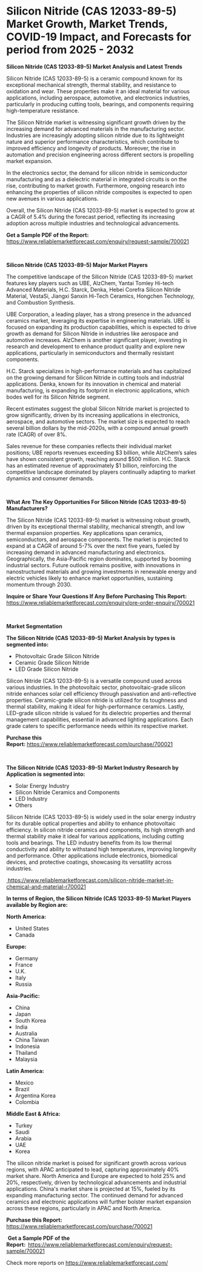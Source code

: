 <p><h1>Silicon Nitride (CAS 12033-89-5) Market Growth, Market Trends, COVID-19 Impact, and Forecasts for period from 2025 - 2032</h1></p><p><strong>Silicon Nitride (CAS 12033-89-5) Market Analysis and Latest Trends</strong></p>
<p><p>Silicon Nitride (CAS 12033-89-5) is a ceramic compound known for its exceptional mechanical strength, thermal stability, and resistance to oxidation and wear. These properties make it an ideal material for various applications, including aerospace, automotive, and electronics industries, particularly in producing cutting tools, bearings, and components requiring high-temperature resistance.</p><p>The Silicon Nitride market is witnessing significant growth driven by the increasing demand for advanced materials in the manufacturing sector. Industries are increasingly adopting silicon nitride due to its lightweight nature and superior performance characteristics, which contribute to improved efficiency and longevity of products. Moreover, the rise in automation and precision engineering across different sectors is propelling market expansion.</p><p>In the electronics sector, the demand for silicon nitride in semiconductor manufacturing and as a dielectric material in integrated circuits is on the rise, contributing to market growth. Furthermore, ongoing research into enhancing the properties of silicon nitride composites is expected to open new avenues in various applications.</p><p>Overall, the Silicon Nitride (CAS 12033-89-5) market is expected to grow at a CAGR of 5.4% during the forecast period, reflecting its increasing adoption across multiple industries and technological advancements.</p></p>
<p><strong>Get a Sample PDF of the Report:&nbsp;</strong> <a href="https://www.reliablemarketforecast.com/enquiry/request-sample/700021?utm_campaign=2272&utm_medium=2&utm_source=Github&utm_content=ia&utm_term=03022025&utm_id=silicon-nitride-cas-12033-89-5">https://www.reliablemarketforecast.com/enquiry/request-sample/700021</a></p>
<p>&nbsp;</p>
<p><strong>Silicon Nitride (CAS 12033-89-5) Major Market Players</strong></p>
<p><p>The competitive landscape of the Silicon Nitride (CAS 12033-89-5) market features key players such as UBE, AlzChem, Yantai Tomley Hi-tech Advanced Materials, H.C. Starck, Denka, Hebei Corefra Silicon Nitride Material, VestaSi, Jiangxi Sanxin Hi-Tech Ceramics, Hongchen Technology, and Combustion Synthesis. </p><p>UBE Corporation, a leading player, has a strong presence in the advanced ceramics market, leveraging its expertise in engineering materials. UBE is focused on expanding its production capabilities, which is expected to drive growth as demand for Silicon Nitride in industries like aerospace and automotive increases. AlzChem is another significant player, investing in research and development to enhance product quality and explore new applications, particularly in semiconductors and thermally resistant components.</p><p>H.C. Starck specializes in high-performance materials and has capitalized on the growing demand for Silicon Nitride in cutting tools and industrial applications. Denka, known for its innovation in chemical and material manufacturing, is expanding its footprint in electronic applications, which bodes well for its Silicon Nitride segment.</p><p>Recent estimates suggest the global Silicon Nitride market is projected to grow significantly, driven by its increasing applications in electronics, aerospace, and automotive sectors. The market size is expected to reach several billion dollars by the mid-2020s, with a compound annual growth rate (CAGR) of over 8%.</p><p>Sales revenue for these companies reflects their individual market positions; UBE reports revenues exceeding $3 billion, while AlzChem’s sales have shown consistent growth, reaching around $500 million. H.C. Starck has an estimated revenue of approximately $1 billion, reinforcing the competitive landscape dominated by players continually adapting to market dynamics and consumer demands.</p></p>
<p>&nbsp;</p>
<p><strong>What Are The Key Opportunities For Silicon Nitride (CAS 12033-89-5) Manufacturers?</strong></p>
<p><p>The Silicon Nitride (CAS 12033-89-5) market is witnessing robust growth, driven by its exceptional thermal stability, mechanical strength, and low thermal expansion properties. Key applications span ceramics, semiconductors, and aerospace components. The market is projected to expand at a CAGR of around 5-7% over the next five years, fueled by increasing demand in advanced manufacturing and electronics. Geographically, the Asia-Pacific region dominates, supported by booming industrial sectors. Future outlook remains positive, with innovations in nanostructured materials and growing investments in renewable energy and electric vehicles likely to enhance market opportunities, sustaining momentum through 2030.</p></p>
<p><strong>Inquire or Share Your Questions If Any Before Purchasing This Report:</strong> <a href="https://www.reliablemarketforecast.com/enquiry/pre-order-enquiry/700021?utm_campaign=2272&utm_medium=2&utm_source=Github&utm_content=ia&utm_term=03022025&utm_id=silicon-nitride-cas-12033-89-5">https://www.reliablemarketforecast.com/enquiry/pre-order-enquiry/700021</a></p>
<p>&nbsp;</p>
<p><strong>Market Segmentation</strong></p>
<p><strong>The Silicon Nitride (CAS 12033-89-5) Market Analysis by types is segmented into:</strong></p>
<p><ul><li>Photovoltaic Grade Silicon Nitride</li><li>Ceramic Grade Silicon Nitride</li><li>LED Grade Silicon Nitride</li></ul></p>
<p><p>Silicon Nitride (CAS 12033-89-5) is a versatile compound used across various industries. In the photovoltaic sector, photovoltaic-grade silicon nitride enhances solar cell efficiency through passivation and anti-reflective properties. Ceramic-grade silicon nitride is utilized for its toughness and thermal stability, making it ideal for high-performance ceramics. Lastly, LED-grade silicon nitride is valued for its dielectric properties and thermal management capabilities, essential in advanced lighting applications. Each grade caters to specific performance needs within its respective market.</p></p>
<p><strong>Purchase this Report:&nbsp;</strong><a href="https://www.reliablemarketforecast.com/purchase/700021?utm_campaign=2272&utm_medium=2&utm_source=Github&utm_content=ia&utm_term=03022025&utm_id=silicon-nitride-cas-12033-89-5">https://www.reliablemarketforecast.com/purchase/700021</a></p>
<p>&nbsp;</p>
<p><strong>The Silicon Nitride (CAS 12033-89-5) Market Industry Research by Application is segmented into:</strong></p>
<p><ul><li>Solar Energy Industry</li><li>Silicon Nitride Ceramics and Components</li><li>LED Industry</li><li>Others</li></ul></p>
<p><p>Silicon Nitride (CAS 12033-89-5) is widely used in the solar energy industry for its durable optical properties and ability to enhance photovoltaic efficiency. In silicon nitride ceramics and components, its high strength and thermal stability make it ideal for various applications, including cutting tools and bearings. The LED industry benefits from its low thermal conductivity and ability to withstand high temperatures, improving longevity and performance. Other applications include electronics, biomedical devices, and protective coatings, showcasing its versatility across industries.</p></p>
<p><a href="https://www.reliablemarketforecast.com/silicon-nitride-market-in-chemical-and-material-r700021?utm_campaign=2272&utm_medium=2&utm_source=Github&utm_content=ia&utm_term=03022025&utm_id=silicon-nitride-cas-12033-89-5">&nbsp;https://www.reliablemarketforecast.com/silicon-nitride-market-in-chemical-and-material-r700021</a></p>
<p><strong>In terms of Region, the Silicon Nitride (CAS 12033-89-5) Market Players available by Region are:</strong></p>
<p>
    <p> <strong> North America: </strong>
        <ul>
            <li>United States</li>
            <li>Canada</li>
        </ul>
        </p> 
    <p> <strong> Europe: </strong>
        <ul>
            <li>Germany</li>
            <li>France</li>
            <li>U.K.</li>
            <li>Italy</li>
            <li>Russia</li>
        </ul>
        </p> 
    <p> <strong> Asia-Pacific: </strong>
        <ul>
            <li>China</li>
            <li>Japan</li>
            <li>South Korea</li>
            <li>India</li>
            <li>Australia</li>
            <li>China Taiwan</li>
            <li>Indonesia</li>
            <li>Thailand</li>
            <li>Malaysia</li>
        </ul>
        </p> 
    <p> <strong> Latin America: </strong>
        <ul>
            <li>Mexico</li>
            <li>Brazil</li>
            <li>Argentina Korea</li>
            <li>Colombia</li>
        </ul>
        </p> 
    <p> <strong> Middle East & Africa: </strong>
        <ul>
            <li>Turkey</li>
            <li>Saudi</li>
            <li>Arabia</li>
            <li>UAE</li>
            <li>Korea</li>
        </ul>
    </p>
    </p>
<p><p>The silicon nitride market is poised for significant growth across various regions, with APAC anticipated to lead, capturing approximately 40% market share. North America and Europe are expected to hold 25% and 20%, respectively, driven by technological advancements and industrial applications. China's market share is projected at 15%, fueled by its expanding manufacturing sector. The continued demand for advanced ceramics and electronic applications will further bolster market expansion across these regions, particularly in APAC and North America.</p></p>
<p><strong>Purchase this Report: </strong><a href="https://www.reliablemarketforecast.com/purchase/700021?utm_campaign=2272&utm_medium=2&utm_source=Github&utm_content=ia&utm_term=03022025&utm_id=silicon-nitride-cas-12033-89-5">https://www.reliablemarketforecast.com/purchase/700021</a></p>
<p>&nbsp;<strong>Get a Sample PDF of the Report:&nbsp;&nbsp;</strong><a href="https://www.reliablemarketforecast.com/enquiry/request-sample/700021?utm_campaign=2272&utm_medium=2&utm_source=Github&utm_content=ia&utm_term=03022025&utm_id=silicon-nitride-cas-12033-89-5">https://www.reliablemarketforecast.com/enquiry/request-sample/700021</a></p>
<p><strong></strong></p>
<p>Check more reports on <a href="https://www.reliablemarketforecast.com/?utm_campaign=2272&utm_medium=2&utm_source=Github&utm_content=ia&utm_term=03022025&utm_id=silicon-nitride-cas-12033-89-5">https://www.reliablemarketforecast.com/</a></p>
